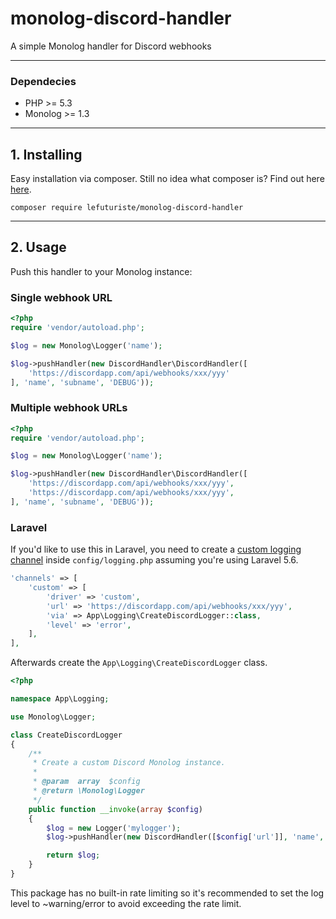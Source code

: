 # monolog-discord-handler

A simple Monolog handler for Discord webhooks

-------------------------------------------------

### Dependecies

- PHP >= 5.3
- Monolog >= 1.3

-------------------------------------------------

## 1. Installing

Easy installation via composer. Still no idea what composer is? Find out here [here](http://getcomposer.org).

```composer require lefuturiste/monolog-discord-handler```

-------------------------------------------------

## 2. Usage

Push this handler to your Monolog instance:

### Single webhook URL

```php
<?php
require 'vendor/autoload.php';

$log = new Monolog\Logger('name');

$log->pushHandler(new DiscordHandler\DiscordHandler([
    'https://discordapp.com/api/webhooks/xxx/yyy'
], 'name', 'subname', 'DEBUG'));

```

### Multiple webhook URLs


```php
<?php
require 'vendor/autoload.php';

$log = new Monolog\Logger('name');

$log->pushHandler(new DiscordHandler\DiscordHandler([
    'https://discordapp.com/api/webhooks/xxx/yyy',
    'https://discordapp.com/api/webhooks/xxx/yyy',
], 'name', 'subname', 'DEBUG'));

```

### Laravel

If you'd like to use this in Laravel, you need to create a [custom logging channel](https://laravel.com/docs/5.6/logging#creating-custom-channels) inside `config/logging.php` assuming you're using Laravel 5.6.

```php
'channels' => [
    'custom' => [
        'driver' => 'custom',
        'url' => 'https://discordapp.com/api/webhooks/xxx/yyy',
        'via' => App\Logging\CreateDiscordLogger::class,
        'level' => 'error',
    ],
],
```
Afterwards create the `App\Logging\CreateDiscordLogger` class.

```php
<?php

namespace App\Logging;

use Monolog\Logger;

class CreateDiscordLogger
{
    /**
     * Create a custom Discord Monolog instance.
     *
     * @param  array  $config
     * @return \Monolog\Logger
     */
    public function __invoke(array $config)
    {
        $log = new Logger('mylogger');
        $log->pushHandler(new DiscordHandler([$config['url']], 'name', 'subname', $config['level']));

        return $log;
    }
}
```

This package has no built-in rate limiting so it's recommended to set the log level to ~warning/error to avoid exceeding the rate limit.
